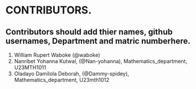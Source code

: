 # CONTRIBUTORS.
## Contributors should add thier names, github usernames, Department and matric numberhere.
<ol>
<li>William Rupert Waboke (@waboke)
<li>Nanribet Yohanna Kutwal, (@Nan-yohanna), Mathematics_department, U23MTH1011</li>
  <li>Oladayo Damilola Deborah, (@Dammy-spidey), Mathematics_department, U23mth1012</li>
  
</ol>
